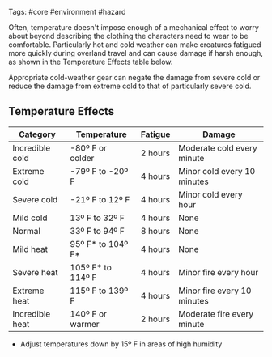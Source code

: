 Tags: #core #environment #hazard 

Often, temperature doesn't impose enough of a mechanical effect to worry about beyond describing the clothing the characters need to wear to be comfortable. Particularly hot and cold weather can make creatures fatigued more quickly during overland travel and can cause damage if harsh enough, as shown in the Temperature Effects table below.  
  
Appropriate cold-weather gear can negate the damage from severe cold or reduce the damage from extreme cold to that of particularly severe cold.

## Temperature Effects

|**Category**|**Temperature**|**Fatigue**|**Damage**|
|---|---|---|---|
|Incredible cold|-80º F or colder|2 hours|Moderate cold every minute|
|Extreme cold|-79º F to -20º F|4 hours|Minor cold every 10 minutes|
|Severe cold|-21º F to 12º F|4 hours|Minor cold every hour|
|Mild cold|13º F to 32º F|4 hours|None|
|Normal|33º F to 94º F|8 hours|None|
|Mild heat|95º F* to 104º F*|4 hours|None|
|Severe heat|105º F* to 114º F|4 hours|Minor fire every hour|
|Extreme heat|115º F to 139º F|4 hours|Minor fire every 10 minutes|
|Incredible heat|140º F or warmer|2 hours|Moderate fire every minute|

* Adjust temperatures down by 15º F in areas of high humidity